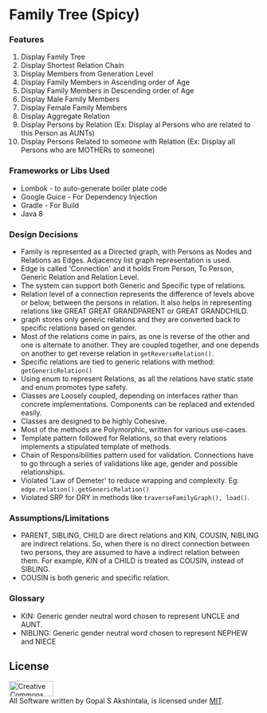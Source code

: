 # Family Tree (Spicy)
### Features
1.  Display Family Tree
2.  Display Shortest Relation Chain
3.  Display Members from Generation Level
4.  Display Family Members in Ascending order of Age
5.  Display Family Members in Descending order of Age
6.  Display Male Family Members
7.  Display Female Family Members
8.  Display Aggregate Relation
9.  Display Persons by Relation (Ex: Display al Persons who are related to this Person as AUNTs)
10. Display Persons Related to someone with Relation (Ex: Display all Persons who are MOTHERs to someone)

### Frameworks or Libs Used
- Lombok - to auto-generate boiler plate code
- Google Guice - For Dependency Injection
- Gradle - For Build
- Java 8

### Design Decisions
- Family is represented as a Directed graph, with Persons as Nodes and Relations as Edges. Adjacency list graph representation is used. 
- Edge is called 'Connection' and it holds From Person, To Person, Generic Relation and Relation Level.
- The system can support both Generic and Specific type of relations.
- Relation level of a connection represents the difference of levels above or below, between the persons in relation.
 It also helps in representing relations like GREAT GREAT GRANDPARENT or GREAT GRANDCHILD.
- graph stores only generic relations and they are converted back to specific relations based on gender.
- Most of the relations come in pairs, as one is reverse of the other and one is alternate to another. They are coupled 
together, and one depends on another to get reverse relation in `getReverseRelation()`. 
- Specific relations are tied to generic relations with method: `getGenericRelation()`
- Using enum to represent Relations, as all the relations have static state and enum promotes type safety.
- Classes are Loosely coupled, depending on interfaces rather than concrete implementations. Components can be 
replaced and extended easily.
- Classes are designed to be highly Cohesive.
- Most of the methods are Polymorphic, written for various use-cases.
- Template pattern followed for Relations, so that every relations implements a stipulated template of methods.
- Chain of Responsibilities pattern used for validation. Connections have to go through a series of validations like 
age, gender and possible relationships.
- Violated 'Law of Demeter' to reduce wrapping and complexity. Eg: `edge.relation().getGenericRelation()`
- Violated SRP for DRY in methods like `traverseFamilyGraph(), load()`.

### Assumptions/Limitations
- PARENT, SIBLING, CHILD are direct relations and KIN, COUSIN, NIBLING are indirect relations. So, when there is no 
direct connection between two persons, they are assumed to have a indirect relation between them. For example, KIN of
 a CHILD is treated as COUSIN, instead of SIBLING.
- COUSIN is both generic and specific relation.

### Glossary
- KIN: Generic gender neutral word chosen to represent UNCLE and AUNT.
- NIBLING: Generic gender neutral word chosen to represent NEPHEW and NIECE

## License
<a rel="license" href="http://creativecommons.org/licenses/by-sa/4.0/">
<img alt="Creative Commons License" 
style="border-width:0" src="https://upload.wikimedia.org/wikipedia/commons/thumb/0/0c/MIT_logo.svg/800px-MIT_logo.svg.png" width="88" height="31"/></a><br/>
All Software written by Gopal S Akshintala, is licensed under <a rel="license" href="https://opensource.org/licenses/MIT">MIT</a>.